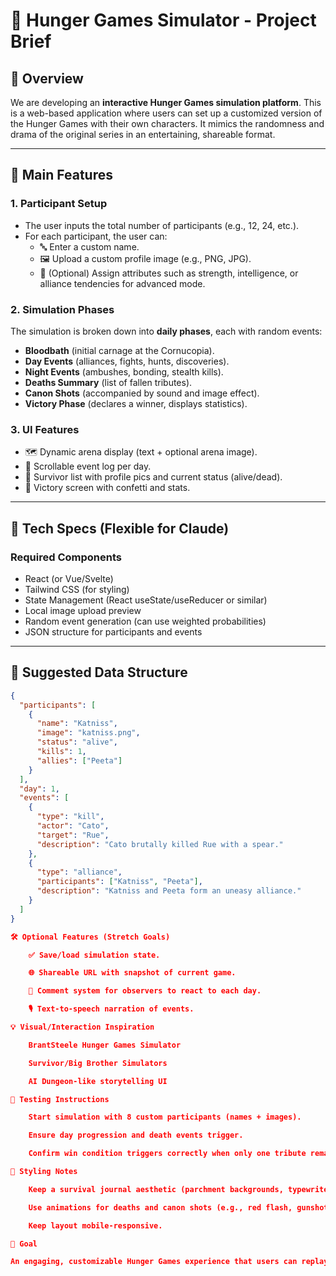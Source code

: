 # 🏹 Hunger Games Simulator - Project Brief

## 🧠 Overview

We are developing an **interactive Hunger Games simulation platform**. This is a web-based application where users can set up a customized version of the Hunger Games with their own characters. It mimics the randomness and drama of the original series in an entertaining, shareable format.

---

## 🎯 Main Features

### 1. **Participant Setup**

- The user inputs the total number of participants (e.g., 12, 24, etc.).
- For each participant, the user can:
  - 🔤 Enter a custom name.
  - 🖼️ Upload a custom profile image (e.g., PNG, JPG).
  - 🧠 (Optional) Assign attributes such as strength, intelligence, or alliance tendencies for advanced mode.

### 2. **Simulation Phases**

The simulation is broken down into **daily phases**, each with random events:

- **Bloodbath** (initial carnage at the Cornucopia).
- **Day Events** (alliances, fights, hunts, discoveries).
- **Night Events** (ambushes, bonding, stealth kills).
- **Deaths Summary** (list of fallen tributes).
- **Canon Shots** (accompanied by sound and image effect).
- **Victory Phase** (declares a winner, displays statistics).

### 3. **UI Features**

- 🗺️ Dynamic arena display (text + optional arena image).
- 🧾 Scrollable event log per day.
- 🧍 Survivor list with profile pics and current status (alive/dead).
- 🥇 Victory screen with confetti and stats.

---

## 🔧 Tech Specs (Flexible for Claude)

### Required Components

- React (or Vue/Svelte)
- Tailwind CSS (for styling)
- State Management (React useState/useReducer or similar)
- Local image upload preview
- Random event generation (can use weighted probabilities)
- JSON structure for participants and events

---

## 🧩 Suggested Data Structure

```json
{
  "participants": [
    {
      "name": "Katniss",
      "image": "katniss.png",
      "status": "alive",
      "kills": 1,
      "allies": ["Peeta"]
    }
  ],
  "day": 1,
  "events": [
    {
      "type": "kill",
      "actor": "Cato",
      "target": "Rue",
      "description": "Cato brutally killed Rue with a spear."
    },
    {
      "type": "alliance",
      "participants": ["Katniss", "Peeta"],
      "description": "Katniss and Peeta form an uneasy alliance."
    }
  ]
}

🛠 Optional Features (Stretch Goals)

    ✅ Save/load simulation state.

    🌐 Shareable URL with snapshot of current game.

    💬 Comment system for observers to react to each day.

    🎙️ Text-to-speech narration of events.

💡 Visual/Interaction Inspiration

    BrantSteele Hunger Games Simulator

    Survivor/Big Brother Simulators

    AI Dungeon-like storytelling UI

🧪 Testing Instructions

    Start simulation with 8 custom participants (names + images).

    Ensure day progression and death events trigger.

    Confirm win condition triggers correctly when only one tribute remains.

🧵 Styling Notes

    Keep a survival journal aesthetic (parchment backgrounds, typewriter fonts).

    Use animations for deaths and canon shots (e.g., red flash, gunshot sound).

    Keep layout mobile-responsive.

🏁 Goal

An engaging, customizable Hunger Games experience that users can replay and share, driven by personalized characters and random storytelling.
